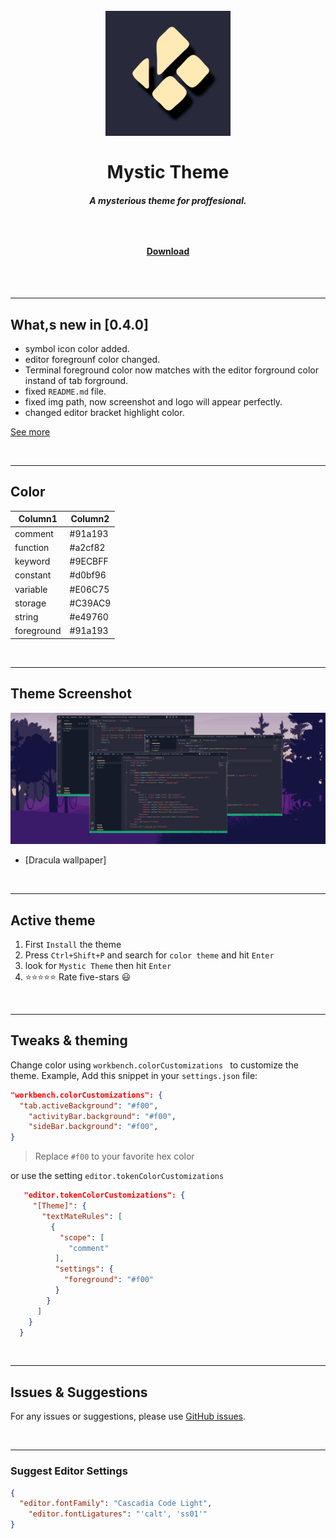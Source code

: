 <h1 align="center"><br>
    <img src="img/icon.png" alt="logo" width="200">
    <br><br> Mystic Theme
    <h5 align="center">A mysterious theme for proffesional.<h5><br>
    <h4 align="center">
    <a href="https://marketplace.visualstudio.com/items?itemName=AbrarShakhi.abrar-mystic-theme">Download</a>
    </h4><br></h1>
<br>


---------------------------
## What,s new in [0.4.0]

* symbol icon color added.
* editor foregrounf color changed.
* Terminal foreground color now matches with the editor forground color instand of tab forground.
* fixed `README.md` file.
* fixed img path, now screenshot and logo will appear perfectly.
* changed editor bracket highlight color.

[See more ](CHANGELOG.md)

<br>


---------------------------
## Color

|Column1     |Column2  |
|------------|-------- |
|comment     |#91a193  |
|function    |#a2cf82  |
|keyword     |#9ECBFF  |
|constant    |#d0bf96  |
|variable    |#E06C75  |
|storage     |#C39AC9  |
|string      |#e49760  |
|foreground  |#91a193  |

<br>


---------------------------
## Theme Screenshot

![html/js/cpp](img/Screenshots/3in1ss.png)
- [Dracula wallpaper]

<br>


---------------------------
## Active theme

1. First `Install` the theme
2. Press `Ctrl+Shift+P` and search for `color theme` and hit `Enter`
3. look for `Mystic Theme` then hit `Enter`
4. ⭐⭐⭐⭐⭐ Rate five-stars 😃

<br>


---------------------------
## Tweaks & theming

Change color using `workbench.colorCustomizations ` to customize the theme. Example, Add this snippet in your `settings.json` file:

```json
"workbench.colorCustomizations": {
  "tab.activeBackground": "#f00",
    "activityBar.background": "#f00",
    "sideBar.background": "#f00",
}
```
> Replace `#f00` to your favorite hex color

or use the setting `editor.tokenColorCustomizations`

```json
   "editor.tokenColorCustomizations": {
     "[Theme]": {
       "textMateRules": [
         {
           "scope": [
             "comment"
          ],
          "settings": {
            "foreground": "#f00"
          }
        }
      ]
    }
  }
```

<br>


---------------------------
## Issues & Suggestions

For any issues or suggestions, please use [GitHub issues](https://github.com/AbrarShakhi/mystic-theme/issues).

<br>


---------------------------
### Suggest Editor Settings

```json
{
  "editor.fontFamily": "Cascadia Code Light",
    "editor.fontLigatures": "'calt', 'ss01'"
}
```